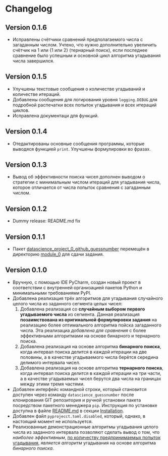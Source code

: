 # Changelog

## Version 0.1.6

- Исправлены счётчики сравнений предполагаемого числа с загаданным числом.
  Учтено, что нужно дополнительно увеличить счётчик на 1 или
  {1 или 2} (тернарный поиск), если последнее сравнение было успешным и
  основной цикл алгоритма угадывания числа завершился. 

## Version 0.1.5

- Улучшены текстовые сообщения о количестве угадываний и количестве итераций.
- Добавлены сообщения для логирования уровня `logging.DEBUG`
  для подробной распечатки всех попыток угадывания и всех итераций циклов.
- Исправлена документаци для функций.

## Version 0.1.4

- Отедактированы основные сообщения программы,
  которые выводяся функцией `print`.
  Улучшены формулировки во фразах.

## Version 0.1.3

- Вывод об эффективности поиска чисел дополнен выводом
  о стратегии с минимальным числом итераций для угадывания числа,
  которое отличается от числа попыток сравнения с загаданным числом.

## Version 0.1.2

- Dummy release: README.md fix

## Version 0.1.1

- Пакет [datascience_project_0_github_guessnumber](../datascience_project_0_github_guessnumber)
  перемещён в директорию [module_0](../../module_0) для сдачи задания.

## Version 0.1.0

- Вручную, с помощью IDE PyCharm,
  создан новый проект в соответствии с
  внутренней организацией пакетов Python и
  минимальными требованиями PyPI.
- Добавлена реализация трёх алгоритмов для угадывания
  случайного целого числа из заданного сегмента целых чисел:
  1. Добавлена реализация со **случайным выбором первого угадываемого числа**
     из сегмента. Данная реализация **позаимствована
     из оригинальной формулировки задания** на реализацию более
     оптимального алгоритма пойска загаданного числа. Эта реализациа *добавлена
     для сравнения* с более эффективными алгоритмами на основе бинарного и тернарного поиска.
  2. Добавлена реализация на основе алгоритма **бинарного поиска**,
     когда интервал поиска делится в каждой итерации на две половины,
     а в качестве угадываемого числа берётся середина делимого интервала чисел.
  3. Добавлена реализация на основе алгоритма **тернарного поиска**,
     когда интервал поиска делится в каждой итерации на три части,
     а в качестве угадываемых чисел берутся два числа на границах между этими тремя частями.
- Добавлен интерфейс командной строки, который становится доступен
  через команду `datascience_guessnumber` после
  клонирования GIT репозитория и ручной установки пакета
  посредством пакетного менеджера `pip`. Инструкция по установке
  доступна в файле [README.md](README.md) в секции [Installation](README.md#Installation).
- Добавлен файл `pyprojecct.toml.disabled`,
  который, однако, в настоящий момент не используется.
- Реализованные демонстрационные алгоритмы угадывания целого числа из заданного
  интервала позволяют сделать вывод о том, что
  *наиболее эффективным*, <ins>по количеству предпринимаемых попыток угадывания</ins>,
  *является алгоритм* угадывания на основе алгоритма *бинарного поиска*.
